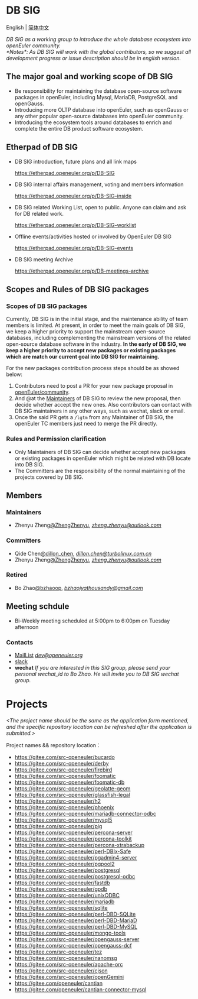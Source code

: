 # DB SIG
English | [简体中文](./README.CN.md)

*DB SIG as a working group to introduce the whole database ecosystem into openEuler community.*<br>
*\*Notes\*: As DB SIG will work with the global contributors, so we suggest all development progress or issue description
should be in english version.*

## The major goal and working scope of DB SIG
- Be responsibility for maintaining the database open-source software packages in openEuler, including Mysql, MariaDB,
PostgreSQL and openGauss.
- Introducing more OLTP database into openEuler, such as openGauss or any other popular open-source databases into
openEuler community.
- Introducing the ecosystem tools around databases to enrich and complete the entire DB product software ecosystem.

## Etherpad of DB SIG
- DB SIG introduction, future plans and all link maps

  https://etherpad.openeuler.org/p/DB-SIG
- DB SIG internal affairs management, voting and members information

  https://etherpad.openeuler.org/p/DB-SIG-inside
- DB SIG related Working List, open to public. Anyone can claim and ask for DB related work.

  https://etherpad.openeuler.org/p/DB-SIG-worklist
- Offline events/activities hosted or involved by OpenEuler DB SIG

  https://etherpad.openeuler.org/p/DB-SIG-events
- DB SIG meeting Archive

  https://etherpad.openeuler.org/p/DB-meetings-archive

## Scopes and Rules of DB SIG packages

### Scopes of DB SIG packages
Currently, DB SIG is in the initial stage, and the maintenance ability of team members is limited. At present, in order
to meet the main goals of DB SIG, we keep a higher priority to support the mainstream open-source databases, including
complementing the mainstream versions of the related open-source database software in the industry.
**In the early of DB SIG, we keep a higher priority to  accept new packages or existing packages which are match
our current goal into DB SIG for maintaining.**

For the new packages contribution process steps should be as showed below:

1. Contributors need to post a PR for your new package proposal in [openEuler/community](https://gitee.com/openeuler/community).
2. And @at the [Maintainers](https://gitee.com/openeuler/community/tree/master/sig/DB#maintainers) of DB SIG to review the new proposal, then decide whether accept the new ones. Also
   contributors can contact with DB SIG maintainers in any other ways, such as wechat, slack or email.
3. Once the said PR gets a `/lgtm` from any Maintainer of DB SIG, the openEuler TC members just need to merge the PR
   directly. 

### Rules and Permission clarification
 - Only Maintainers of DB SIG can decide whether accept new packages or existing packages in openEuler which might be
   related with DB locate into DB SIG.
 - The Committers are the responsibility of the normal maintaining of the projects covered by DB SIG.

## Members

### Maintainers
- Zhenyu Zheng[@ZhengZhenyu](https://gitee.com/ZhengZhenyu), *zheng.zhenyu@outlook.com*

### Committers
- Qide Chen[@dillon_chen](https://gitee.com/dillon_chen), *dillon.chen@turbolinux.com.cn*
- Zhenyu Zheng[@ZhengZhenyu](https://gitee.com/ZhengZhenyu), *zheng.zhenyu@outlook.com*

### Retired
- Bo Zhao[@bzhaoop](https://gitee.com/bzhaoop), *bzhaojyathousandy@gmail.com*

## Meeting schdule
- Bi-Weekly meeting scheduled at 5:00pm to 6:00pm on Tuesday afternoon

### Contacts
- [MailList](mailto:dev@openeuler.org) *dev@openeuler.org*
- [slack](https://join.slack.com)
- **wechat** *If you are interested in this SIG group, please send your personal wechat_id to Bo Zhao. He will invite you 
to DB SIG wechat group.*


# Projects

*<The project name should be the same as the application form mentioned, and the specific repository location can be
refreshed after the application is submitted.>*

Project names && repository location：
- https://gitee.com/src-openeuler/bucardo
- https://gitee.com/src-openeuler/derby
- https://gitee.com/src-openeuler/firebird
- https://gitee.com/src-openeuler/foomatic
- https://gitee.com/src-openeuler/foomatic-db
- https://gitee.com/src-openeuler/geolatte-geom
- https://gitee.com/src-openeuler/glassfish-legal
- https://gitee.com/src-openeuler/h2
- https://gitee.com/src-openeuler/phoenix
- https://gitee.com/src-openeuler/mariadb-connector-odbc
- https://gitee.com/src-openeuler/mysql5
- https://gitee.com/src-openeuler/pig
- https://gitee.com/src-openeuler/percona-server
- https://gitee.com/src-openeuler/percona-toolkit
- https://gitee.com/src-openeuler/percona-xtrabackup
- https://gitee.com/src-openeuler/perl-DBIx-Safe
- https://gitee.com/src-openeuler/pgadmin4-server
- https://gitee.com/src-openeuler/pgpool2
- https://gitee.com/src-openeuler/postgresql
- https://gitee.com/src-openeuler/postgresql-odbc
- https://gitee.com/src-openeuler/fastdb
- https://gitee.com/src-openeuler/gpdb
- https://gitee.com/src-openeuler/unixODBC
- https://gitee.com/src-openeuler/mariadb
- https://gitee.com/src-openeuler/sqlite
- https://gitee.com/src-openeuler/perl-DBD-SQLite
- https://gitee.com/src-openeuler/perl-DBD-MariaD
- https://gitee.com/src-openeuler/perl-DBD-MySQL
- https://gitee.com/src-openeuler/mongo-tools
- https://gitee.com/src-openeuler/opengauss-server
- https://gitee.com/src-openeuler/opengauss-dcf
- https://gitee.com/src-openeuler/tez
- https://gitee.com/src-openeuler/nanomsg
- https://gitee.com/src-openeuler/apache-orc
- https://gitee.com/src-openeuler/cjson
- https://gitee.com/src-openeuler/openGemini
- https://gitee.com/openeuler/cantian
- https://gitee.com/openeuler/cantian-connector-mysql
